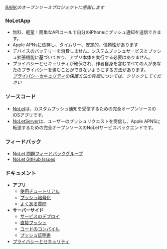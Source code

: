 *[BARK](https://github.com/Finb/Bark)のオープンソースプロジェクトに感謝します*
### NoLetApp <!-- {docsify-ignore-all} -->
- 無料、軽量！簡単なAPIコールで自分のiPhoneにプッシュ通知を送信できます。
- Apple APNsに依存し、タイムリー、安定的、信頼性があります
- デバイスのバッテリーを消費しません。システムプッシュサービスとプッシュ拡張機能に基づいており、アプリ本体を実行する必要はありません。
- プライバシーとセキュリティが確保され、作者自身を含むすべての人があなたのプライバシーを盗むことができないようにする方法があります。<br>*[プライバシーセキュリティ](/privacy)の保護方法の詳細については、クリックしてください*


### ソースコード
- [NoLet](https://github.com/sunvc/NoLet)は、カスタムプッシュ通知を受信するための完全オープンソースのiOSアプリです。
- [NoLetServer](https://github.com/sunvc/NoLets)は、ユーザーのプッシュリクエストを受信し、Apple APNSに転送するための完全オープンソースのNoLetサービスバックエンドです。

### フィードバック
- [NoLet 問題フィードバックグループ](https://t.me/PushToMe)
- [NoLet GitHub Issues](https://github.com/sunvc/NoLet/issues)


### ドキュメント
- **アプリ**
  - [使用チュートリアル](/ja/tutorial)
  - [プッシュ暗号化](/ja/encryption)
  - [よくある質問](/ja/faq)
- **サーバーサイド**
  - [サービスのデプロイ](/ja/deploy)
  - [直接プッシュ](/ja/apns)
  - [コードのコンパイル](/ja/build)
  - [プッシュ証明書](/ja/cert)
- [プライバシーとセキュリティ](/ja/privacy)